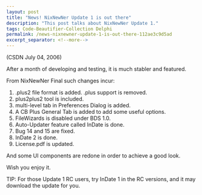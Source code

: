 ```yaml
---
layout: post
title: "News! NixNewNer Update 1 is out there"
description: "This post talks about NixNewNer Update 1."
tags: Code-Beautifier-Collection Delphi
permalink: /news-nixnewner-update-1-is-out-there-112ae3c9d5ad
excerpt_separator: <!--more-->
---
```

(CSDN July 04, 2006)

After a month of developing and testing, it is much stabler and featured.
<!--more-->

From NixNewNer Final such changes incur:

1. .plus2 file format is added. .plus support is removed.
1. plus2plus2 tool is included.
1. multi-level tab in Preferences Dialog is added.
1. A CB Plus General Tab is added to add some useful options.
1. FileWizards is disabled under BDS 1.0.
1. Auto-Updater feature called InDate is done.
1. Bug 14 and 15 are fixed.
1. InDate 2 is done.
1. License.pdf is updated.

And some UI components are redone in order to achieve a good look.

Wish you enjoy it.

TIP: For those Update 1 RC users, try InDate 1 in the RC versions, and it may download the update for you.
